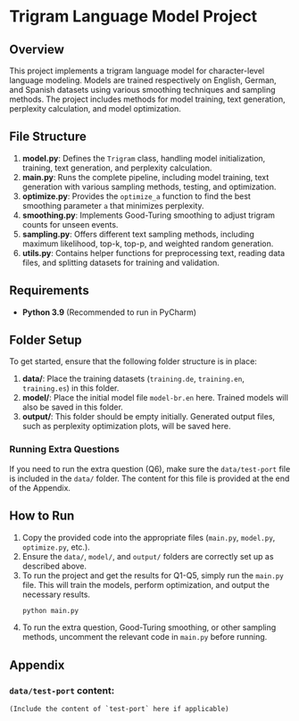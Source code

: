 # Trigram Language Model Project

## Overview
This project implements a trigram language model for character-level language modeling. Models are trained respectively on English, German, and Spanish datasets using various smoothing techniques and sampling methods. The project includes methods for model training, text generation, perplexity calculation, and model optimization.

## File Structure

1. **model.py**: Defines the `Trigram` class, handling model initialization, training, text generation, and perplexity calculation.
2. **main.py**: Runs the complete pipeline, including model training, text generation with various sampling methods, testing, and optimization.
3. **optimize.py**: Provides the `optimize_a` function to find the best smoothing parameter `a` that minimizes perplexity.
4. **smoothing.py**: Implements Good-Turing smoothing to adjust trigram counts for unseen events.
5. **sampling.py**: Offers different text sampling methods, including maximum likelihood, top-k, top-p, and weighted random generation.
6. **utils.py**: Contains helper functions for preprocessing text, reading data files, and splitting datasets for training and validation.

## Requirements

- **Python 3.9** (Recommended to run in PyCharm)

## Folder Setup
To get started, ensure that the following folder structure is in place:

1. **data/**: Place the training datasets (`training.de`, `training.en`, `training.es`) in this folder.
2. **model/**: Place the initial model file `model-br.en` here. Trained models will also be saved in this folder.
3. **output/**: This folder should be empty initially. Generated output files, such as perplexity optimization plots, will be saved here.

### Running Extra Questions
If you need to run the extra question (Q6), make sure the `data/test-port` file is included in the `data/` folder. The content for this file is provided at the end of the Appendix.

## How to Run

1. Copy the provided code into the appropriate files (`main.py`, `model.py`, `optimize.py`, etc.).
2. Ensure the `data/`, `model/`, and `output/` folders are correctly set up as described above.
3. To run the project and get the results for Q1-Q5, simply run the `main.py` file. This will train the models, perform optimization, and output the necessary results.
   ```bash
   python main.py
   ```
4. To run the extra question, Good-Turing smoothing, or other sampling methods, uncomment the relevant code in `main.py` before running.

## Appendix

### `data/test-port` content:
```
(Include the content of `test-port` here if applicable)
```
